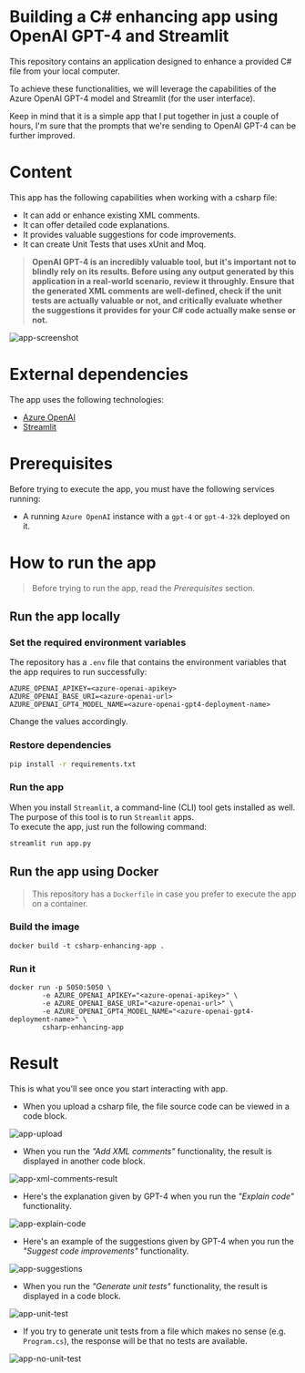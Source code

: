 # **Building a C# enhancing app using OpenAI GPT-4 and Streamlit**

This repository contains an application designed to enhance a provided C# file from your local computer.

To achieve these functionalities, we will leverage the capabilities of the Azure OpenAI GPT-4 model and Streamlit (for the user interface).

Keep in mind that it is a simple app that I put together in just a couple of hours,  I'm sure that the prompts that we're sending to OpenAI GPT-4 can be further improved.

# **Content**

This app has the following capabilities when working with a csharp file:

- It can add or enhance existing XML comments.
- It can offer detailed code explanations.
- It provides valuable suggestions for code improvements.
- It can create Unit Tests that uses xUnit and Moq.

> **OpenAI GPT-4 is an incredibly valuable tool, but it's important not to blindly rely on its results. Before using any output generated by this application in a real-world scenario, review it throughly. Ensure that the generated XML comments are well-defined, check if the unit tests are actually valuable or not, and critically evaluate whether the suggestions it provides for your C# code actually make sense or not.**

![app-screenshot](https://raw.githubusercontent.com/karlospn/building-a-csharp-enhancing-app-with-openai-and-streamlit/main/imgs/enhancing-csharp-app-homescreen.png)

# External dependencies

The app uses the following technologies:

- [Azure OpenAI](https://azure.microsoft.com/en-us/products/cognitive-services/openai-service)
- [Streamlit](https://streamlit.io/)

# Prerequisites

Before trying to execute the app, you must have the following services running:

- A running ``Azure OpenAI`` instance with a ``gpt-4`` or ``gpt-4-32k`` deployed on it.

# **How to run the app**

> Before trying to run the app, read the _Prerequisites_ section.

## **Run the app locally**

### **Set the required environment variables**

The repository has a ``.env`` file that contains the environment variables that the app requires to run successfully:

```text
AZURE_OPENAI_APIKEY=<azure-openai-apikey>
AZURE_OPENAI_BASE_URI=<azure-openai-url>
AZURE_OPENAI_GPT4_MODEL_NAME=<azure-openai-gpt4-deployment-name>
```
Change the values accordingly.

### **Restore dependencies**

```bash
pip install -r requirements.txt
```
### **Run the app**

When you install ``Streamlit``, a command-line (CLI) tool gets installed as well. The purpose of this tool is to run ``Streamlit`` apps.   
To execute the app, just run the following command:
```bash
streamlit run app.py
```

## **Run the app using Docker**

> This repository has a ``Dockerfile`` in case you prefer to execute the app on a container.

### **Build the image**

```shell
docker build -t csharp-enhancing-app .
```

### **Run it**

```
docker run -p 5050:5050 \
        -e AZURE_OPENAI_APIKEY="<azure-openai-apikey>" \
        -e AZURE_OPENAI_BASE_URI="<azure-openai-url>" \
        -e AZURE_OPENAI_GPT4_MODEL_NAME="<azure-openai-gpt4-deployment-name>" \
        csharp-enhancing-app
```

# **Result**

This is what you'll see once you start interacting with app.

- When you upload a csharp file, the file source code can be viewed in a code block.

![app-upload](https://raw.githubusercontent.com/karlospn/building-a-csharp-enhancing-app-with-openai-and-streamlit/main/imgs/enhancing-csharp-app-upload-source-code.png)

- When you run the _"Add XML comments"_ functionality, the result is displayed in another code block.

![app-xml-comments-result](https://raw.githubusercontent.com/karlospn/building-a-csharp-enhancing-app-with-openai-and-streamlit/main/imgs/enhancing-csharp-app-xml-comments-source-code.png)

- Here's the explanation given by GPT-4 when you run the _"Explain code"_ functionality.

![app-explain-code](https://raw.githubusercontent.com/karlospn/building-a-csharp-enhancing-app-with-openai-and-streamlit/main/imgs/enhancing-csharp-app-explain-code.png)

- Here's an example of the suggestions given by GPT-4 when you run the _"Suggest code improvements"_ functionality.

![app-suggestions](https://raw.githubusercontent.com/karlospn/building-a-csharp-enhancing-app-with-openai-and-streamlit/main/imgs/enhancing-csharp-app-code-suggestions.png)

- When you run the _"Generate unit tests"_ functionality, the result is displayed in a code block.

![app-unit-test](https://raw.githubusercontent.com/karlospn/building-a-csharp-enhancing-app-with-openai-and-streamlit/main/imgs/enhancing-csharp-app-unit-test-generation.png)

- If you try to generate unit tests from a file which makes no sense (e.g. ``Program.cs``), the response will be that no tests are available.

![app-no-unit-test](https://raw.githubusercontent.com/karlospn/building-a-csharp-enhancing-app-with-openai-and-streamlit/main/imgs/enhancing-csharp-app-no-unit-test-generation.png)